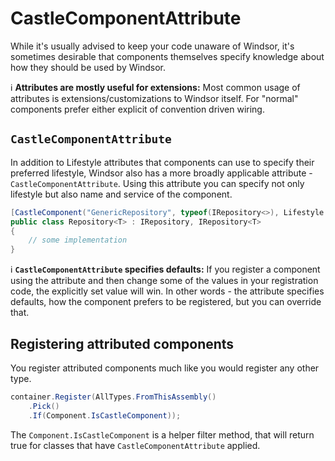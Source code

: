 # CastleComponentAttribute

While it's usually advised to keep your code unaware of Windsor, it's sometimes desirable that components themselves
specify knowledge about how they should be used by Windsor.

:information_source: **Attributes are mostly useful for extensions:** Most common usage of attributes is
extensions/customizations to Windsor itself. For "normal" components prefer either explicit of convention driven wiring.

## `CastleComponentAttribute`

In addition to Lifestyle attributes that components can use to specify their preferred lifestyle, Windsor also has a
more broadly applicable attribute - `CastleComponentAttribute`. Using this attribute you can specify not only lifestyle
but also name and service of the component.

```csharp
[CastleComponent("GenericRepository", typeof(IRepository<>), Lifestyle = LifestyleType.Transient)]
public class Repository<T> : IRepository, IRepository<T>
{
    // some implementation
}
```

:information_source: **`CastleComponentAttribute` specifies defaults:** If you register a component using the attribute
and then change some of the values in your registration code, the explicitly set value will win. In other words - the
attribute specifies defaults, how the component prefers to be registered, but you can override that.

## Registering attributed components

You register attributed components much like you would register any other type.

```csharp
container.Register(AllTypes.FromThisAssembly()
    .Pick()
    .If(Component.IsCastleComponent));
```

The `Component.IsCastleComponent` is a helper filter method, that will return true for classes that have
`CastleComponentAttribute` applied.